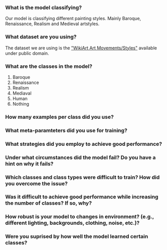 ### What is the model classifying?
Our model is classifying different painting styles. Mainly Baroque, Renaissance, Realism and Medieval artstyles.
### What dataset are you using?
The dataset we are using is the ["WikiArt Art Movements/Styles"](https://www.kaggle.com/datasets/sivarazadi/wikiart-art-movementsstyles?select=Realism) available under public domain.
### What are the classes in the model?
1. Baroque
2. Renaissance
3. Realism
4. Mediaval
5. Human
6. Nothing
### How many examples per class did you use?

### What meta-paramteters did you use for training?


### What strategies did you employ to achieve good performance?

### Under what circumstances did the model fail? Do you have a hint on why it fails?

### Which classes and class types were difficult to train? How did you overcome the issue?

### Was it difficult to achieve good performance while increasing the number of classes? If so, why?

### How robust is your model to changes in environment? (e.g., different lighting, backgrounds, clothing, noise, etc.)?

### Were you suprised by how well the model learned certain classes?
